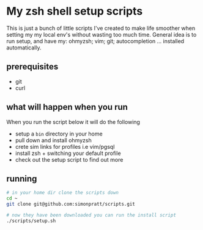 #
# My zsh shell setup scripts

This is just a bunch of little scripts I've created to make life smoother when setting my my local env's without wasting too much time. General idea is to run setup, and have my: ohmyzsh; vim; git; autocompletion ... installed automatically.

## prerequisites

* git
* curl

## what will happen when you run

When you run the script below it will do the following

* setup a `bin` directory in your home
* pull down and install ohmyzsh
* crete sim links for profiles i.e vim/pgsql
* install zsh + switching your default profile
* check out the setup script to find out more

## running

```bash
# in your home dir clone the scripts down
cd ~
git clone git@github.com:simonpratt/scripts.git

# now they have been downloaded you can run the install script
./scripts/setup.sh
